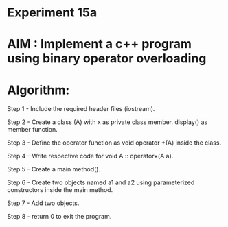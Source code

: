 #                    Experiment 15a
#  AIM : Implement a c++ program using binary operator overloading
# Algorithm:
Step 1 - Include the required header files (iostream).

Step 2 - Create a class (A) with x as private class member. display() as member function.

Step 3 - Define the operator function as void operator +(A) inside the class.

Step 4 - Write respective code for void A :: operator+(A a).

Step 5 - Create a main method().

Step 6 - Create two objects named a1 and a2 using parameterized constructors inside the main method.  

Step 7 - Add two objects.

Step 8 - return 0 to exit the program.
